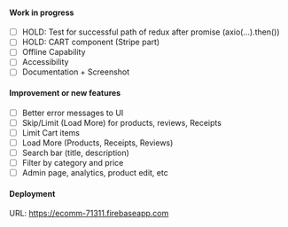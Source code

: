 #### Work in progress
- [ ] HOLD: Test for successful path of redux after promise (axio(...).then())
- [ ] HOLD: CART component (Stripe part)
- [ ] Offline Capability
- [ ] Accessibility
- [ ] Documentation + Screenshot

#### Improvement or new features
- [ ] Better error messages to UI
- [ ] Skip/Limit (Load More) for products, reviews, Receipts
- [ ] Limit Cart items
- [ ] Load More (Products, Receipts, Reviews)
- [ ] Search bar (title, description)
- [ ] Filter by category and price
- [ ] Admin page, analytics, product edit, etc

#### Deployment

URL: https://ecomm-71311.firebaseapp.com